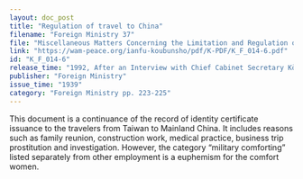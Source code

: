 ```yaml
---
layout: doc_post
title: "Regulation of travel to China"
filename: "Foreign Ministry 37"
file: "Miscellaneous Matters Concerning the Limitation and Regulation of Japanese Citizens Traveling to China at the Time of the Sino-Japanese Incident; Report of the Ministry of Colonial Affairs on the Regulation of Japanese Citizens Traveling to China (Vol. 2)"
link: "https://wam-peace.org/ianfu-koubunsho/pdf/K-PDF/K_F_014-6.pdf"
id: "K_F_014-6"
release_time: "1992, After an Interview with Chief Cabinet Secretary Kōno"
publisher: "Foreign Ministry"
issue_time: "1939"
category: "Foreign Ministry pp. 223-225"
---
```

This document is a continuance of the record of identity certificate issuance to the travelers from Taiwan to Mainland China. It includes reasons such as family reunion, construction work, medical practice, business trip prostitution and investigation. However, the category “military comforting” listed separately from other employment is a euphemism for the comfort women.
